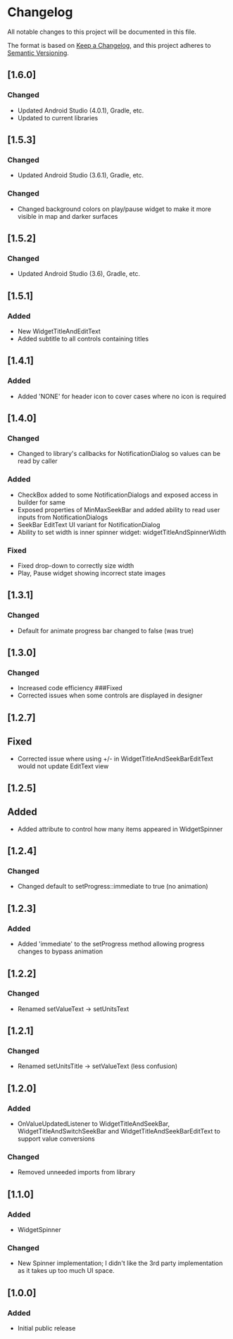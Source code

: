# Changelog
All notable changes to this project will be documented in this file.

The format is based on [Keep a Changelog](https://keepachangelog.com/en/1.0.0/),
and this project adheres to [Semantic Versioning](https://semver.org/spec/v2.0.0.html).

## [1.6.0]
### Changed
- Updated Android Studio (4.0.1), Gradle, etc.
- Updated to current libraries

## [1.5.3]
### Changed
- Updated Android Studio (3.6.1), Gradle, etc.
### Changed
- Changed background colors on play/pause widget to make it more visible in map and darker surfaces

## [1.5.2]
### Changed
- Updated Android Studio (3.6), Gradle, etc.

## [1.5.1]
### Added
- New WidgetTitleAndEditText
- Added subtitle to all controls containing titles

## [1.4.1]
### Added
- Added 'NONE' for header icon to cover cases where no icon is required

## [1.4.0]
### Changed
- Changed to library's callbacks for NotificationDialog so values can be read by caller
### Added
- CheckBox added to some NotificationDialogs and exposed access in builder for same
- Exposed properties of MinMaxSeekBar and added ability to read user inputs from NotificationDialogs
- SeekBar EditText UI variant for NotificationDialog
- Ability to set width is inner spinner widget: widgetTitleAndSpinnerWidth
### Fixed
- Fixed drop-down to correctly size width
- Play, Pause widget showing incorrect state images

## [1.3.1]
### Changed
- Default for animate progress bar changed to false (was true)

## [1.3.0]
### Changed
- Increased code efficiency
###Fixed
- Corrected issues when some controls are displayed in designer

## [1.2.7]
## Fixed
- Corrected issue where using +/- in WidgetTitleAndSeekBarEditText would not update EditText view

## [1.2.5]
## Added
- Added attribute to control how many items appeared in WidgetSpinner

## [1.2.4]
### Changed
- Changed default to setProgress::immediate to true (no animation)

## [1.2.3]
### Added
- Added 'immediate' to the setProgress method allowing progress changes to bypass animation

## [1.2.2]
### Changed
- Renamed setValueText -> setUnitsText

## [1.2.1]
### Changed
- Renamed setUnitsTitle -> setValueText (less confusion)

## [1.2.0]
### Added
- OnValueUpdatedListener to WidgetTitleAndSeekBar, WidgetTitleAndSwitchSeekBar and WidgetTitleAndSeekBarEditText to support value conversions
### Changed
- Removed unneeded imports from library

## [1.1.0]
### Added
- WidgetSpinner
### Changed
- New Spinner implementation; I didn't like the 3rd party implementation as it takes up too much UI space.

## [1.0.0]
### Added
- Initial public release
